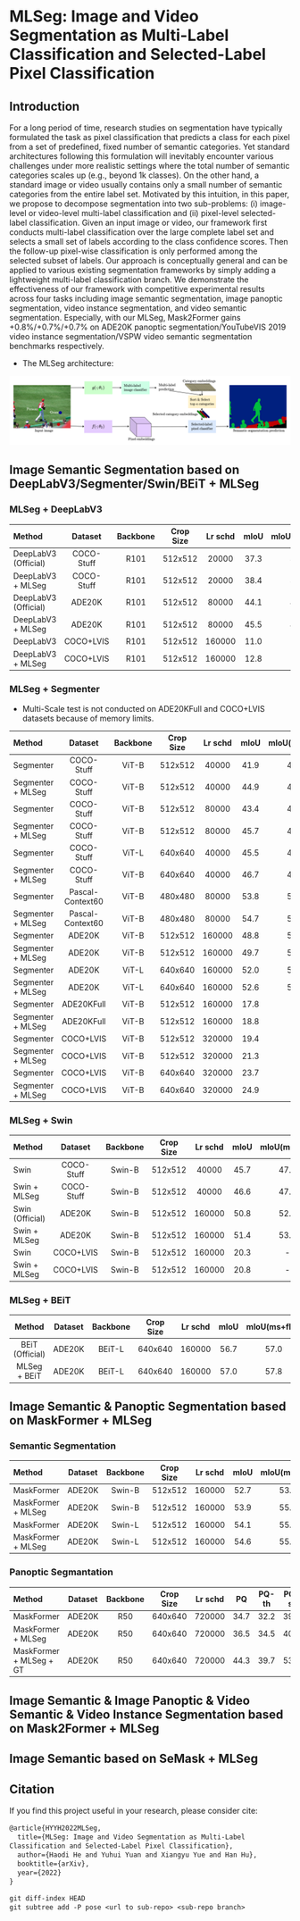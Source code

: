 # MLSeg: Image and Video Segmentation as Multi-Label Classification and Selected-Label Pixel Classification



## Introduction
For a long period of time, research studies on segmentation have typically formulated the task as pixel classification that predicts a class for each pixel from a set of predefined, fixed number of semantic categories. Yet standard architectures following this formulation will inevitably encounter various challenges under more realistic settings where the total number of semantic categories scales up (e.g., beyond 1k classes). On the other hand, a standard image or video usually contains only a small number of semantic categories from the entire label set. Motivated by this intuition, in this paper, we propose to decompose segmentation into two sub-problems: (i) image-level or video-level multi-label classification and (ii) pixel-level selected-label classification. Given an input image or video, our framework first conducts multi-label classification over the large complete label set and selects a small set of labels according to the class confidence scores. Then the follow-up pixel-wise classification is only performed among the selected subset of labels. Our approach is conceptually general and can be applied to various existing segmentation frameworks by simply adding a lightweight multi-label classification branch. We demonstrate the effectiveness of our framework with competitive experimental results across four tasks including image semantic segmentation, image panoptic segmentation, video instance segmentation, and video semantic segmentation. Especially, with our MLSeg, Mask2Former gains +0.8%/+0.7%/+0.7% on ADE20K panoptic segmentation/YouTubeVIS 2019 video instance segmentation/VSPW video semantic segmentation benchmarks respectively.

- The MLSeg architecture:

![teaser](./MLSeg.PNG)


## Image Semantic Segmentation based on DeepLabV3/Segmenter/Swin/BEiT + MLSeg

### MLSeg + DeepLabV3

| Method | Dataset | Backbone | Crop Size | Lr schd |  mIoU | mIoU(ms+flip) | config | download |
|:---|:---:|:---:|:---:|:---:|:---:|:---:|:---:|:---:|
| DeepLabV3 (Official) | COCO-Stuff | R101 | 512x512 | 20000 | 37.3 | 38.4 | [config](https://github.com/open-mmlab/mmsegmentation/blob/master/configs/deeplabv3_r101-d8_512x512_4x4_20k_coco-stuff10k.py) | [model](https://download.openmmlab.com/mmsegmentation/v0.5/deeplabv3/deeplabv3_r101-d8_512x512_4x4_80k_coco-stuff164k/deeplabv3_r101-d8_512x512_4x4_80k_coco-stuff164k_20210709_201252-13600dc2.pth)
| DeepLabV3 + MLSeg | COCO-Stuff | R101 | 512x512 | 20000 | 38.4 | 39.8 | [config](deeplabv3_mlseg_r101-d8_512x512_20k_coco-stuff10k.py) | -
| DeepLabV3 (Official) | ADE20K | R101 | 512x512 | 80000 | 44.1 | 45.2 | [config](https://github.com/open-mmlab/mmsegmentation/blob/master/configs/deeplabv3/deeplabv3_r101-d8_512x512_80k_ade20k.py) | [model](https://download.openmmlab.com/mmsegmentation/v0.5/deeplabv3/deeplabv3_r101-d8_512x512_80k_ade20k/deeplabv3_r101-d8_512x512_80k_ade20k_20200615_021256-d89c7fa4.pth)
| DeepLabV3 + MLSeg | ADE20K | R101 | 512x512 | 80000 | 45.5 | 46.6 | - | -
| DeepLabV3 | COCO+LVIS | R101 | 512x512 | 160000 | 11.0 | - | - | -
| DeepLabV3 + MLSeg | COCO+LVIS | R101 | 512x512 | 160000 | 12.8 | - | - | -


### MLSeg + Segmenter

* Multi-Scale test is not conducted on ADE20KFull and COCO+LVIS datasets because of memory limits.

| Method | Dataset | Backbone | Crop Size | Lr schd |  mIoU | mIoU(ms+flip) | config | download |
|:---|:---:|:---:|:---:|:---:|:---:|:---:|:---:|:---:|
| Segmenter | COCO-Stuff | ViT-B | 512x512 | 40000 | 41.9 | 43.8 | [config](segmenter-ori_vit-b16_512x512_40k_coco-stuff10k.py) | -
| Segmenter + MLSeg | COCO-Stuff | ViT-B | 512x512 | 40000 | 44.9 | 46.2 | [config](segmenter-ori_mlseg_vit-b16_512x512_40k_coco-stuff10k.py) | -
| Segmenter | COCO-Stuff | ViT-B | 512x512 | 80000 | 43.4 | 45.2 | [config](segmenter-ori_vit-b16_512x512_80k_coco-stuff10k.py) | -
| Segmenter + MLSeg | COCO-Stuff | ViT-B | 512x512 | 80000 | 45.7 | 46.7 | [config](segmenter-ori_mlseg_vit-b16_512x512_80k_coco-stuff10k.py) | -
| Segmenter | COCO-Stuff | ViT-L | 640x640 | 40000 | 45.5 | 47.1 | - | -
| Segmenter + MLSeg | COCO-Stuff | ViT-B | 640x640 | 40000 | 46.7 | 47.9 | - | -
| Segmenter | Pascal-Context60 | ViT-B | 480x480 | 80000 | 53.8 | 54.6 | [config](segmenter-ori_vit-b16_480x480_80k_pascal-context.py) | -
| Segmenter + MLSeg | Pascal-Context60 | ViT-B | 480x480 | 80000 | 54.7 | 55.4 | [config](segmenter-ori_mlseg_vit-b16_480x480_80k_pascal-context.py) | - 
| Segmenter | ADE20K | ViT-B | 512x512 | 160000 | 48.8 | 50.7 | [config](segmenter-ori_vit-b16_512x512_160k_ade20k.py) | -
| Segmenter + MLSeg | ADE20K | ViT-B | 512x512 | 160000 | 49.7 | 51.4 | [config](segmenter-ori_mlseg_vit-b16_512x512_160k_ade20k.py) | -
| Segmenter | ADE20K | ViT-L | 640x640 | 160000 | 52.0 | 53.6 | [config](segmenter-ori_vit-l16_640x640_160k_ade20k.py) | -
| Segmenter + MLSeg | ADE20K | ViT-L | 640x640 | 160000 | 52.6 | 54.4 | [config](segmenter-ori_mlseg_vit-b16_512x512_160k_ade20k.py) | -
| Segmenter | ADE20KFull | ViT-B | 512x512 | 160000 | 17.8 | - | [config](segmenter-ori_vit-b16_512x512_160k_ade20kfull.py) | -
| Segmenter + MLSeg | ADE20KFull | ViT-B | 512x512 | 160000 | 18.8 | - | [config](segmenter-ori_mlseg_vit-b16_512x512_160k_ade20kfull.py) | -
| Segmenter | COCO+LVIS | ViT-B | 512x512 | 320000 | 19.4 | - | [config](segmenter-ori_vit-b16_512x512_320k_lvis.py) | -
| Segmenter + MLSeg | COCO+LVIS | ViT-B | 512x512 | 320000 | 21.3 | - | [config](segmenter-ori_mlseg_vit-b16_512x512_320k_lvis.py) | -
| Segmenter | COCO+LVIS | ViT-B | 640x640 | 320000 | 23.7 | - | - | -
| Segmenter + MLSeg | COCO+LVIS | ViT-B | 640x640 | 320000 | 24.9 | - | - | -

### MLSeg + Swin

| Method | Dataset | Backbone | Crop Size | Lr schd |  mIoU | mIoU(ms+flip) | config | download |
|:---|:---:|:---:|:---:|:---:|:---:|:---:|:---:|:---:|
| Swin | COCO-Stuff | Swin-B | 512x512 | 40000 | 45.7 | 47.2 | - | -
| Swin + MLSeg | COCO-Stuff | Swin-B | 512x512 | 40000 | 46.6 | 47.9 | - | -
| Swin (Official) | ADE20K | Swin-B | 512x512 | 160000 | 50.8 | 52.4 | [config](https://github.com/open-mmlab/mmsegmentation/blob/master/configs/swin/upernet_swin_base_patch4_window12_512x512_160k_ade20k_pretrain_384x384_22K.py) | [model](https://download.openmmlab.com/mmsegmentation/v0.5/swin/upernet_swin_base_patch4_window12_512x512_160k_ade20k_pretrain_384x384_22K/upernet_swin_base_patch4_window12_512x512_160k_ade20k_pretrain_384x384_22K_20210531_125459-429057bf.pth)
| Swin + MLSeg | ADE20K | Swin-B | 512x512 | 160000 | 51.4 | 53.0 | [config](upernet_swin_mlseg_base_patch4_window12_512x512_160k_ade20k_pretrain_384x384_22K.py) | -
| Swin | COCO+LVIS | Swin-B | 512x512 | 160000 | 20.3 | - | - | -
| Swin + MLSeg | COCO+LVIS | Swin-B | 512x512 | 160000 | 20.8 | - | - | -

### MLSeg + BEiT

| Method | Dataset | Backbone | Crop Size | Lr schd |  mIoU | mIoU(ms+flip) | config | download |
|:---:|:---:|:---:|:---:|:---:|:---:|:---:|:---:|:---:|
| BEiT (Official) | ADE20K | BEiT-L | 640x640 | 160000 | 56.7 | 57.0 | [config](upernet-unilm_beit-l16_640x640_slide_320k_ade20k.py) | -
| MLSeg + BEiT | ADE20K | BEiT-L | 640x640 | 160000 | 57.0 | 57.8| [config](upernet-unilm_mlseg_beit-l16_640x640_slide_320k_ade20k.py) | -


## Image Semantic & Panoptic Segmentation based on MaskFormer +  MLSeg


### Semantic Segmentation
| Method | Dataset | Backbone | Crop Size | Lr schd |  mIoU | mIoU(ms+flip) | config | download |
|:---|:---:|:---:|:---:|:---:|:---:|:---:|:---:|:---:|
| MaskFormer | ADE20K | Swin-B | 512x512 | 160000 | 52.7 | 53.9 | [config](configs/ade20k-150/swin/maskformer_swin_base_IN21k_384_bs16_160k_res640.yaml) | -
| MaskFormer + MLSeg | ADE20K | Swin-B | 512x512 | 160000 | 53.9 | 55.1 | [config](configs/ade20k-150/swin/maskformer_swin_base_IN21k_384_bs16_160k_res640-mlseg.yaml) | -
| MaskFormer | ADE20K | Swin-L | 512x512 | 160000 | 54.1 | 55.6 | [config](configs/ade20k-150/swin/maskformer_swin_large_IN21k_384_bs16_160k_res640.yaml) | -
| MaskFormer + MLSeg | ADE20K | Swin-L | 512x512 | 160000 | 54.6 | 55.8 | [config](maskformer_swin_large_IN21k_384_bs16_160k_res640-mlseg.yaml) | -


### Panoptic Segmantation
| Method | Dataset | Backbone | Crop Size | Lr schd | PQ | PQ-th | PQ-st | RQ | RQ-th | RQ-st | SQ | SQ-th | SQ-st | config | download |
|:---|:---:|:---:|:---:|:---:|:---:|:---:|:---:|:---:|:---:|:---:|:---:|:---:|:---:|:---:|:---:|
| MaskFormer | ADE20K | R50 | 640x640 | 720000 | 34.7 | 32.2 | 39.7 | 42.8 | 40.1 | 48.1 | 76.7 | 76.9 | 76.3 | [config](configs/ade20k-150-panoptic/maskformer_panoptic_R50_bs16_720k.yaml) | -
| MaskFormer + MLSeg | ADE20K | R50 | 640x640 | 720000 | 36.5 | 34.5 | 40.6 | 44.9 | 42.8 | 48.9 | 76.8 | 77.1 | 76.0 | [config](configs/ade20k-150-panoptic/maskformer_panoptic_R50_bs16_720k-mlseg.yaml) | -
| MaskFormer + MLSeg + GT| ADE20K | R50 | 640x640 | 720000 | 44.3 | 39.7 | 53.5 | 54.5 | 49.5 | 64.6 | 79.6 | 78.6 | 81.7 | [config](configs/ade20k-150-panoptic/maskformer_panoptic_R50_bs16_720k-gt.yaml) | -


## Image Semantic & Image Panoptic & Video Semantic & Video Instance Segmentation based on Mask2Former +  MLSeg


## Image Semantic based on SeMask +  MLSeg


## Citation

If you find this project useful in your research, please consider cite:

```
@article{HYYH2022MLSeg,
  title={MLSeg: Image and Video Segmentation as Multi-Label Classification and Selected-Label Pixel Classification},
  author={Haodi He and Yuhui Yuan and Xiangyu Yue and Han Hu},
  booktitle={arXiv},
  year={2022}
}
```


```
git diff-index HEAD
git subtree add -P pose <url to sub-repo> <sub-repo branch>
```
